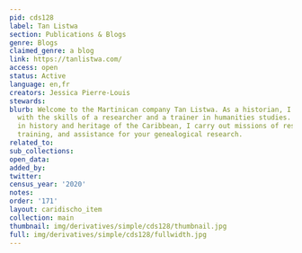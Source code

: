 ```yaml
---
pid: cds128
label: Tan Listwa
section: Publications & Blogs
genre: Blogs
claimed_genre: a blog
link: https://tanlistwa.com/
access: open
status: Active
language: en,fr
creators: Jessica Pierre-Louis
stewards:
blurb: Welcome to the Martinican company Tan Listwa. As a historian, I provide you
  with the skills of a researcher and a trainer in humanities studies. Specialised
  in history and heritage of the Caribbean, I carry out missions of research engineering,
  training, and assistance for your genealogical research.
related_to:
sub_collections:
open_data:
added_by:
twitter:
census_year: '2020'
notes:
order: '171'
layout: caridischo_item
collection: main
thumbnail: img/derivatives/simple/cds128/thumbnail.jpg
full: img/derivatives/simple/cds128/fullwidth.jpg
---
```

